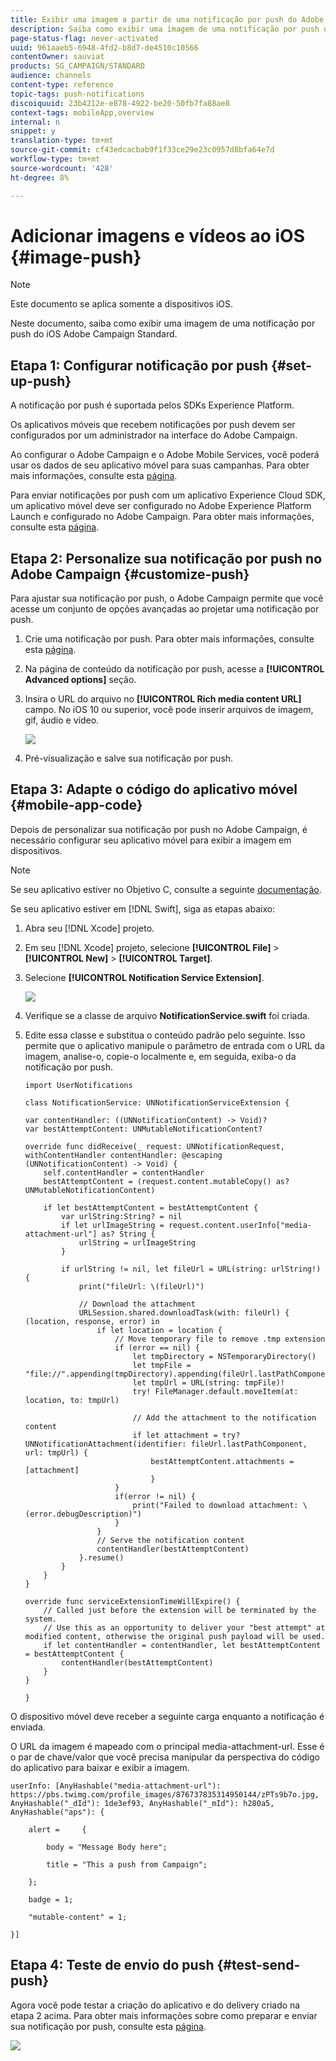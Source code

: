 ```yaml
---
title: Exibir uma imagem a partir de uma notificação por push do Adobe Campaign Standard
description: Saiba como exibir uma imagem de uma notificação por push de Adobe Campaign em um dispositivo iOS.
page-status-flag: never-activated
uuid: 961aaeb5-6948-4fd2-b8d7-de4510c10566
contentOwner: sauviat
products: SG_CAMPAIGN/STANDARD
audience: channels
content-type: reference
topic-tags: push-notifications
discoiquuid: 23b4212e-e878-4922-be20-50fb7fa88ae8
context-tags: mobileApp,overview
internal: n
snippet: y
translation-type: tm+mt
source-git-commit: cf43edcacbab9f1f33ce29e23c0957d8bfa64e7d
workflow-type: tm+mt
source-wordcount: '428'
ht-degree: 8%

---
```



# Adicionar imagens e vídeos ao iOS {#image-push}

>[!NOTE]
>
>Este documento se aplica somente a dispositivos iOS.

Neste documento, saiba como exibir uma imagem de uma notificação por push do iOS Adobe Campaign Standard.

## Etapa 1: Configurar notificação por push {#set-up-push}

A notificação por push é suportada pelos SDKs Experience Platform.

Os aplicativos móveis que recebem notificações por push devem ser configurados por um administrador na interface do Adobe Campaign.

Ao configurar o Adobe Campaign e o Adobe Mobile Services, você poderá usar os dados de seu aplicativo móvel para suas campanhas. Para obter mais informações, consulte esta [página](https://helpx.adobe.com/campaign/kb/configuring-app-sdk.html).

Para enviar notificações por push com um aplicativo Experience Cloud SDK, um aplicativo móvel deve ser configurado no Adobe Experience Platform Launch e configurado no Adobe Campaign. Para obter mais informações, consulte esta [página](https://helpx.adobe.com/campaign/kb/configuring-app-sdk.html#ChannelspecificapplicationconfigurationinAdobeCampaign).

## Etapa 2: Personalize sua notificação por push no Adobe Campaign {#customize-push}

Para ajustar sua notificação por push, o Adobe Campaign permite que você acesse um conjunto de opções avançadas ao projetar uma notificação por push.

1. Crie uma notificação por push. Para obter mais informações, consulte esta [página](../../channels/using/preparing-and-sending-a-push-notification.md).

1. Na página de conteúdo da notificação por push, acesse a **[!UICONTROL Advanced options]** seção.

1. Insira o URL do arquivo no **[!UICONTROL Rich media content URL]** campo.
No iOS 10 ou superior, você pode inserir arquivos de imagem, gif, áudio e vídeo.

   ![](assets/push_notif_advanced_6.png)

1. Pré-visualização e salve sua notificação por push.

## Etapa 3: Adapte o código do aplicativo móvel {#mobile-app-code}

Depois de personalizar sua notificação por push no Adobe Campaign, é necessário configurar seu aplicativo móvel para exibir a imagem em dispositivos.

>[!NOTE]
>
>Se seu aplicativo estiver no Objetivo C, consulte a seguinte [documentação](https://docs.adobe.com/content/help/en/mobile-services/ios/messaging-ios/push-messaging/c-set-up-rich-push-notif-ios.html).

Se seu aplicativo estiver em [!DNL Swift], siga as etapas abaixo:

1. Abra seu [!DNL Xcode] projeto.

1. Em seu [!DNL Xcode] projeto, selecione **[!UICONTROL File]** > **[!UICONTROL New]** > **[!UICONTROL Target]**.

1. Selecione **[!UICONTROL Notification Service Extension]**.

   ![](assets/push_notif_advanced_12.png)

1. Verifique se a classe de arquivo **NotificationService.swift** foi criada.

1. Edite essa classe e substitua o conteúdo padrão pelo seguinte.
Isso permite que o aplicativo manipule o parâmetro de entrada com o URL da imagem, analise-o, copie-o localmente e, em seguida, exiba-o da notificação por push.

   ```
   import UserNotifications
   
   class NotificationService: UNNotificationServiceExtension {
   
   var contentHandler: ((UNNotificationContent) -> Void)?
   var bestAttemptContent: UNMutableNotificationContent?
   
   override func didReceive(_ request: UNNotificationRequest, withContentHandler contentHandler: @escaping (UNNotificationContent) -> Void) {
       self.contentHandler = contentHandler
       bestAttemptContent = (request.content.mutableCopy() as? UNMutableNotificationContent)
   
       if let bestAttemptContent = bestAttemptContent {
           var urlString:String? = nil
           if let urlImageString = request.content.userInfo["media-attachment-url"] as? String {
               urlString = urlImageString
           }
   
           if urlString != nil, let fileUrl = URL(string: urlString!) {
               print("fileUrl: \(fileUrl)")
   
               // Download the attachment
               URLSession.shared.downloadTask(with: fileUrl) { (location, response, error) in
                   if let location = location {
                       // Move temporary file to remove .tmp extension
                       if (error == nil) {
                           let tmpDirectory = NSTemporaryDirectory()
                           let tmpFile = "file://".appending(tmpDirectory).appending(fileUrl.lastPathComponent)
                           let tmpUrl = URL(string: tmpFile)!
                           try! FileManager.default.moveItem(at: location, to: tmpUrl)
   
                           // Add the attachment to the notification content
                           if let attachment = try? UNNotificationAttachment(identifier: fileUrl.lastPathComponent, url: tmpUrl) {
                               bestAttemptContent.attachments = [attachment]
                               }
                       }
                       if(error != nil) {
                           print("Failed to download attachment: \(error.debugDescription)")
                       }
                   }
                   // Serve the notification content
                   contentHandler(bestAttemptContent)
               }.resume()
           }
       }
   }
   
   override func serviceExtensionTimeWillExpire() {
       // Called just before the extension will be terminated by the system.
       // Use this as an opportunity to deliver your "best attempt" at modified content, otherwise the original push payload will be used.
       if let contentHandler = contentHandler, let bestAttemptContent = bestAttemptContent {
           contentHandler(bestAttemptContent)
       }
   }
   
   }
   ```

O dispositivo móvel deve receber a seguinte carga enquanto a notificação é enviada.

O URL da imagem é mapeado com o principal media-attachment-url. Esse é o par de chave/valor que você precisa manipular da perspectiva do código do aplicativo para baixar e exibir a imagem.

```
userInfo: [AnyHashable("media-attachment-url"): https://pbs.twimg.com/profile_images/876737835314950144/zPTs9b7o.jpg, AnyHashable("_dId"): 1de3ef93, AnyHashable("_mId"): h280a5, AnyHashable("aps"): {
 
    alert =     {
 
        body = "Message Body here";
 
        title = "This a push from Campaign";
 
    };
 
    badge = 1;
 
    "mutable-content" = 1;
 
}]
```

## Etapa 4: Teste de envio do push {#test-send-push}

Agora você pode testar a criação do aplicativo e do delivery criado na etapa 2 acima. Para obter mais informações sobre como preparar e enviar sua notificação por push, consulte esta [página](../../channels/using/preparing-and-sending-a-push-notification.md).

![](assets/push_notif_advanced_34.png)

